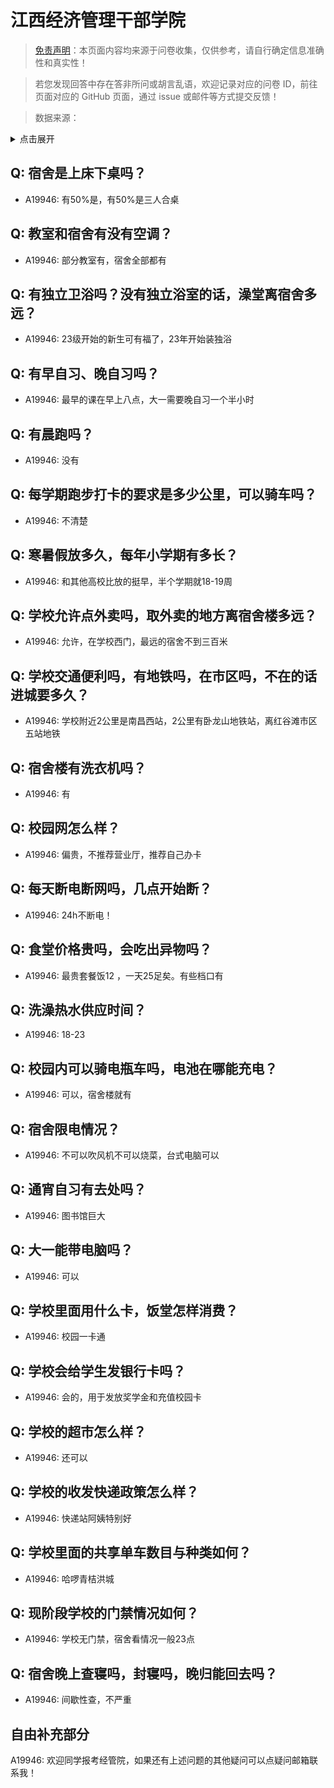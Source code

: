 # 江西经济管理干部学院

> [免责声明](https://colleges.chat/#_3)：本页面内容均来源于问卷收集，仅供参考，请自行确定信息准确性和真实性！

> 若您发现回答中存在答非所问或胡言乱语，欢迎记录对应的问卷 ID，前往页面对应的 GitHub 页面，通过 issue 或邮件等方式提交反馈！

> 数据来源：

<details><summary>点击展开</summary>
<ul>
<li>A19946: 327171850@qq.com (2023 年 06 月)</li>
</ul>
</details>

## Q: 宿舍是上床下桌吗？

- A19946: 有50%是，有50%是三人合桌

## Q: 教室和宿舍有没有空调？

- A19946: 部分教室有，宿舍全部都有

## Q: 有独立卫浴吗？没有独立浴室的话，澡堂离宿舍多远？

- A19946: 23级开始的新生可有福了，23年开始装独浴

## Q: 有早自习、晚自习吗？

- A19946: 最早的课在早上八点，大一需要晚自习一个半小时

## Q: 有晨跑吗？

- A19946: 没有

## Q: 每学期跑步打卡的要求是多少公里，可以骑车吗？

- A19946: 不清楚

## Q: 寒暑假放多久，每年小学期有多长？

- A19946: 和其他高校比放的挺早，半个学期就18-19周

## Q: 学校允许点外卖吗，取外卖的地方离宿舍楼多远？

- A19946: 允许，在学校西门，最远的宿舍不到三百米

## Q: 学校交通便利吗，有地铁吗，在市区吗，不在的话进城要多久？

- A19946: 学校附近2公里是南昌西站，2公里有卧龙山地铁站，离红谷滩市区五站地铁

## Q: 宿舍楼有洗衣机吗？

- A19946: 有

## Q: 校园网怎么样？

- A19946: 偏贵，不推荐营业厅，推荐自己办卡

## Q: 每天断电断网吗，几点开始断？

- A19946: 24h不断电！

## Q: 食堂价格贵吗，会吃出异物吗？

- A19946: 最贵套餐饭12 ，一天25足矣。有些档口有

## Q: 洗澡热水供应时间？

- A19946: 18-23

## Q: 校园内可以骑电瓶车吗，电池在哪能充电？

- A19946: 可以，宿舍楼就有

## Q: 宿舍限电情况？

- A19946: 不可以吹风机不可以烧菜，台式电脑可以

## Q: 通宵自习有去处吗？

- A19946: 图书馆巨大

## Q: 大一能带电脑吗？

- A19946: 可以

## Q: 学校里面用什么卡，饭堂怎样消费？

- A19946: 校园一卡通

## Q: 学校会给学生发银行卡吗？

- A19946: 会的，用于发放奖学金和充值校园卡

## Q: 学校的超市怎么样？

- A19946: 还可以

## Q: 学校的收发快递政策怎么样？

- A19946: 快递站阿姨特别好

## Q: 学校里面的共享单车数目与种类如何？

- A19946: 哈啰青桔洪城

## Q: 现阶段学校的门禁情况如何？

- A19946: 学校无门禁，宿舍看情况一般23点

## Q: 宿舍晚上查寝吗，封寝吗，晚归能回去吗？

- A19946: 间歇性查，不严重

## 自由补充部分

A19946: 欢迎同学报考经管院，如果还有上述问题的其他疑问可以点疑问邮箱联系我！
